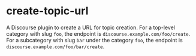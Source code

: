 # create-topic-url

A Discourse plugin to create a URL for topic creation. For a top-level category with slug `foo`, the endpoint is `discourse.example.com/foo/create`. For a subcategory with slug `bar` under the category `foo`, the endpoint is `discourse.example.com/foo/bar/create`.
